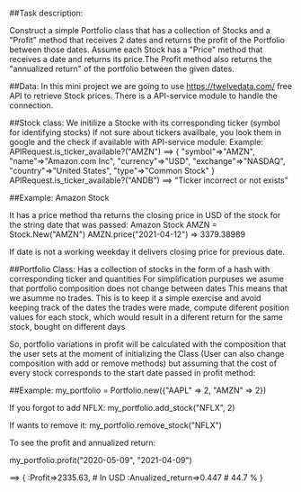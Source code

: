##Task description:

Construct a simple Portfolio class that has a collection of Stocks and 
a "Profit" method that receives 2 dates and returns the profit of the 
Portfolio between those dates. 
Assume each Stock has a "Price" method that receives a date and returns its price.The Profit method also returns the "annualized return" of the portfolio between the given dates.

##Data:
In this mini project we are going to use https://twelvedata.com/ free API to retrieve Stock prices. There is a API-service module to handle the connection.

##Stock class:
We initilize a Stocke with its corresponding ticker (symbol for identifying stocks)
If not sure about tickers availbale, you look them in google and the check if available with API-service module:
Example:
APIRequest.is_ticker_available?("AMZN") 
      ==>  {
            "symbol"=>"AMZN",
            "name"=>"Amazon.com Inc",
            "currency"=>"USD",
            "exchange"=>"NASDAQ",
            "country"=>"United States",
            "type"=>"Common Stock"
            }
APIRequest.is_ticker_available?("ANDB") ==> "Ticker incorrect or not exists"

##Example: Amazon Stock

It has a price method tha returns the closing price in USD of the stock for the string date that was passed:
Amazon Stock
AMZN = Stock.New("AMZN")
AMZN.price("2021-04-12") => 3379.38989

If date is not a working weekday it delivers closing price for previous date.



##Portfolio Class:
Has a collection of stocks in the form of a hash with corresponding ticker and quantities
For simplification purpuses we asume that portfolio composition does not change between dates
This means that we asumme no trades. This is to keep it a simple exercise and avoid keeping track of the dates the trades were made, compute diferent position values for each stock, which would result in a diferent return for the same stock, bought on different days

So, portfolio variations in profit will be calculated with the composition that the user sets at the moment of initializing the Class (User can also change composition with add or remove methods) but assuming that the cost of every stock corresponds to the start date passed in profit method:

##Example:
my_portfolio = Portfolio.new({"AAPL" => 2, "AMZN" => 2})

If you forgot to add NFLX:
my_portfolio.add_stock("NFLX", 2)

If wants to remove it:
my_portfolio.remove_stock("NFLX")

To see the profit and annualized return:

my_portfolio.profit("2020-05-09", "2021-04-09")

==> {
    :Profit=>2335.63,             # In USD
    :Anualized_return=>0.447      # 44.7 %
    }
